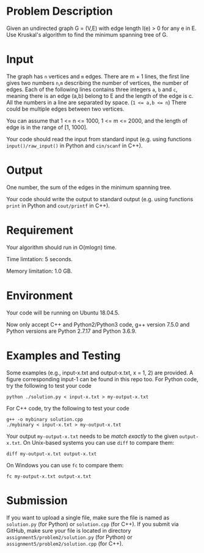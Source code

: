 
# Problem Description

Given an undirected graph G = (V,E) with edge length l(e) > 0 for any e in E. Use Kruskal's algorithm to find the minimum spanning tree of G.

# Input

The graph has `n` vertices and `m` edges.
There are m + 1 lines, the first line gives two numbers `n`,`m` describing the number of vertices, the number of edges. Each of the following lines contains three integers `a`, `b` and `c`, meaning there is an edge (a,b) belong to E and the length of the edge is c. All the numbers in a line are separated by space. (`1 <= a,b <= n`) There could be multiple edges between two vertices.


You can assume that 1 <= n <= 1000, 1 <= m <= 2000, and the length of edge is in the range of [1, 1000]. 

Your code should read the input from standard input (e.g. 
using functions `input()/raw_input()` in Python and `cin/scanf` in C++).

# Output

One number, the sum of the edges in the minimum spanning tree.

Your code should write the output to standard output (e.g. using functions `print` in Python and `cout/printf` in C++).

# Requirement

Your algorithm should run in O(mlogn) time. 

Time limtation: 5 seconds.

Memory limitation: 1.0 GB.

# Environment

Your code will be running on Ubuntu 18.04.5.

Now only accept C++ and Python2/Python3 code, g++ version 7.5.0 and Python versions are Python 2.7.17 and Python 3.6.9.

# Examples and Testing

Some examples (e.g., input-x.txt and output-x.txt, x = 1, 2) are provided. 
A figure corresponding input-1 can be found in this repo too.
For Python code, try the following to test your code
```
python ./solution.py < input-x.txt > my-output-x.txt
```
For C++ code, try the following to test your code
```
g++ -o mybinary solution.cpp
./mybinary < input-x.txt > my-output-x.txt
```

Your output `my-output-x.txt` needs to be *match exactly* to the given `output-x.txt`.
On Unix-based systems you can use `diff` to compare them:
```
diff my-output-x.txt output-x.txt
```
On Windows you can use `fc` to compare them:
```
fc my-output-x.txt output-x.txt
```

# Submission

If you want to upload a single file, make sure the file is named as `solution.py` (for Python) or `solution.cpp` (for C++).
If you submit via GitHub, make sure your file is located in directory `assignment5/problem2/solution.py` (for Python) or `assignment5/problem2/solution.cpp` (for C++).

